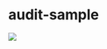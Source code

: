 # audit-sample

![](https://github.com/SudachiWorks/audit-sample/workflows/Audit/badge.svg?branch=master)
